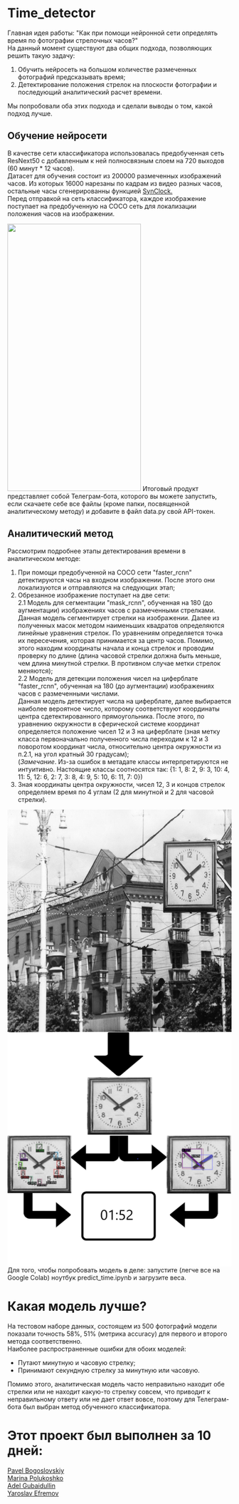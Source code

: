 # Time_detector
Главная идея работы: "Как при помощи нейронной сети определять время по фотографии стрелочных часов?"  
На данный момент существуют два общих подхода, позволяющих решить такую задачу:  
1) Обучить нейросеть на большом количестве размеченных фотографий предсказывать время;
2) Детектирование положения стрелок на плоскости фотографии и последующий аналитический расчет времени.  

Мы попробовали оба этих подхода и сделали выводы о  том, какой подход лучше.
## Обучение нейросети
<p>
В качестве сети классификатора использовалась предобученная сеть ResNext50 с добавленным к ней полносвязным слоем на 720 выходов (60 минут * 12 часов). <br/>
Датасет для обучения состоит из 200000 размеченных изображений часов. Из которых 16000 нарезаны по кадрам из видео разных часов, остальные часы сгенерированны функцией 
<a href="https://github.com/charigyang/itsabouttime"> SynClock. </a> <br/>
Перед отправкой на сеть классификатора, каждое изображение поступает на предобученную на COCO сеть для локализации положения часов на изображении.   
</p>
<img width="300" height="600" src="Analytical_Method/vis/bot.gif">  
Итоговый продукт представляет собой Телеграм-бота, которого вы можете запустить, если скачаете себе все файлы (кроме папки, посвященной аналитическому методу) и добавите в файл data.py свой API-токен.  

## Аналитический метод
Рассмотрим подробнее этапы детектирования времени в аналитическом методе:
1) При помощи предобученной на COCO сети "fаster_rcnn" детектируются часы на входном изображении. После этого они локализуются и отправляются на следующих этап;
2) Обрезанное изображение поступает на две сети:  
2.1  Модель для сегментации "mask_rcnn", обученная на 180 (до аугментации) изображениях часов с размеченными стрелками.  
Данная модель сегментирует стрелки на изображении. Далее из полученных масок методом наименьших квадратов определяются линейные уравнения стрелок. По уравнениям определяется точка их пересечения, которая принимается за центр часов. Помимо, этого находим координаты начала и конца стрелок и проводим проверку по длине (длина часовой стрелки должна быть меньше, чем длина минутной стрелки. В противном случае метки стрелок меняются);  
2.2 Модель для детекции положения чисел на циферблате "faster_rcnn", обученная на 180 (до аугментации) изображениях часов с размеченными числами.  
Данная модель детектирует числа на циферблате, далее выбирается наиболее вероятное число, которому соответствуют координаты центра сдетектированного прямоугольника. После этого, по уравнению окружности в сферической системе координат определяется положение чисел 12 и 3 на циферблате (зная метку класса первоначально полученного числа переходим к 12 и 3 поворотом координат числа, относительно центра окружности из п.2.1, на угол кратный 30 градусам);  
(*Замечание*. Из-за ошибок в метадате классы интерпретируются не интуитивно. Настоящие классы соотносятся так: {1: 1, 8: 2, 9: 3, 10: 4, 11: 5, 12: 6, 2: 7, 3: 8, 4: 9, 5: 10, 6: 11, 7: 0})  
3) Зная координаты центра окружности, чисел 12, 3 и концов стрелок определяем время по 4 углам (2 для минутной и 2 для часовой стрелки).  

<p><img align="left" width="1280" height="500" src="Analytical_Method/vis/top.jpg"></p>
<p><img align="left" src="Analytical_Method/vis/top2.png"></p>
<p><img align="left" src="Analytical_Method/vis/top4.png"></p> <br/>
Для того, чтобы попробовать модель в деле: запустите (легче все на Google Colab) ноутбук predict_time.ipynb и загрузите веса.

# Какая модель лучше?
<p>
На тестовом наборе данных, состоящем из 500 фотографий модели показали точность 58%, 51% (метрика accuracy) для первого и второго метода соответственно. <br/>
Наиболее распространенные ошибки для обоих моделей:
 <ul>
 <li> Путают минутную и часовую стрелку; </li>
 <li> Принимают секундную стрелку за минутную или часовую. </li>
</ul>
Помимо этого, аналитическая модель часто неправильно находит обе стрелки или не находит какую-то стрелку совсем, что приводит к неправильному ответу или не дает ответ вовсе, поэтому для Телеграм-бота был выбран метод обученного классификатора. <br/>
</p>


# Этот проект был выполнен за 10 дней:
<p>
<a href="https://github.com/PavelBogoslovskiy"> Pavel Bogoslovskiy </a> <br/>
<a href="https://github.com/tano4ku"> Marina Polukoshko </a> <br/>
 <a href="https://github.com/AdelGR"> Adel Gubaidullin </a> <br/>
 <a href="https://github.com/tano4ku"> Yaroslav Efremov </a>
</p>
